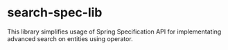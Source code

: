 # search-spec-lib
This library simplifies usage of Spring Specification API for implementating advanced search on entities using operator.
